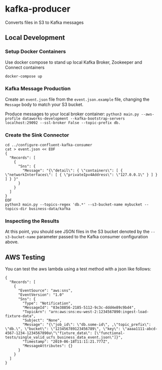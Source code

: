# kafka-producer
Converts files in S3 to Kafka messages

## Local Development

### Setup Docker Containers

Use docker compose to stand up local Kafka Broker, Zookeeper and Connect containers
```bash
docker-compose up
```

### Kafka Message Production

Create an `event.json` file from the `event.json.example` file, changing the `Message` body to match your S3 bucket.

Produce messages to your local broker container:
`python3 main.py --aws-profile dataworks-development --kafka-bootstrap-servers localhost:29092 --ssl-broker False --topic-prefix db.`

### Create the Sink Connector

```
cd ../configure-confluent-kafka-consumer
cat > event.json << EOF
{
  "Records": [
    {
      "Sns": {
        "Message": "{\"detail\": { \"containers\": [ { \"networkInterfaces\": [ { \"privateIpv4Address\": \"127.0.0.1\" } ] } ] } }"
      }
    }
  ]
}
EOF
python3 main.py --topics-regex 'db.*' --s3-bucket-name mybucket --topics-dir business-data/kafka
```

### Inspecting the Results
At this point, you should see JSON files in the S3 bucket denoted by the `--s3-bucket-name` parameter passed to the Kafka consumer configuration above.

## AWS Testing

You can test the aws lambda using a test method with a json like follows:
```
{
  "Records": [
    {
      "EventSource": "aws:sns",
      "EventVersion": "1.0"
      "Sns": {
        "Type": "Notification",
        "MessageId": "03e38856-2185-5112-9c3c-ddd4e89c9bd4",
        "TopicArn": "arn:aws:sns:eu-west-2:1234567890:ingest-load-fixture-data",
        "Subject": "None",
        "Message": "{\"job_id\": \"db.some-id\", ,\"topic_prefix\": \"db.\", \"bucket\": \"123456789123456789\", \"key\": \"aaaa1111-abcd-4567-1234-1234567890a\"\"fixture_data\": [\"functional-tests/single_valid_ucfs_business_data_event.json\"]}",
        "Timestamp": "2019-06-18T11:11:21.777Z",
        "MessageAttributes": {}
      }
    }
  ]
}
```